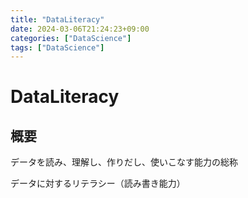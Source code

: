```yaml
---
title: "DataLiteracy"
date: 2024-03-06T21:24:23+09:00
categories: ["DataScience"]
tags: ["DataScience"]
---
```

# DataLiteracy

## 概要

データを読み、理解し、作りだし、使いこなす能力の総称

データに対するリテラシー（読み書き能力）